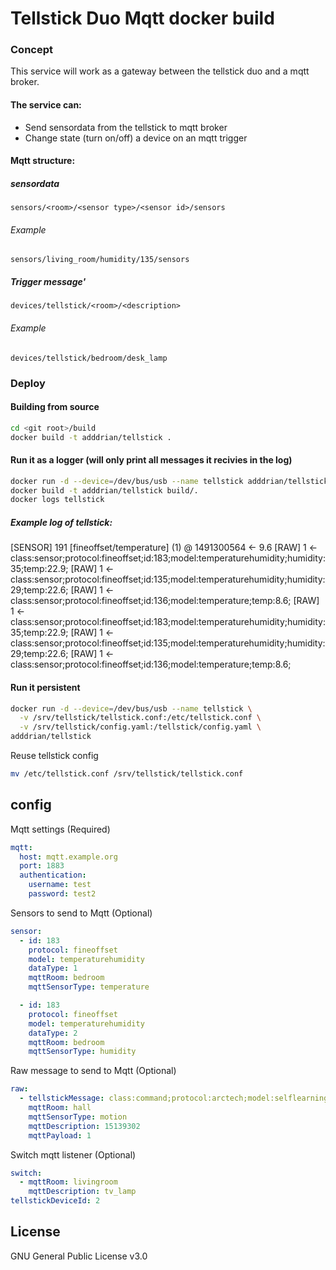 # Tellstick Duo Mqtt docker build

### Concept
This service will work as a gateway between the tellstick duo and a mqtt broker.

#### The service can:
* Send sensordata from the tellstick to mqtt broker
* Change state (turn on/off) a device on an mqtt trigger

#### Mqtt structure:
##### sensordata
```
sensors/<room>/<sensor type>/<sensor id>/sensors
```
###### Example
```
sensors/living_room/humidity/135/sensors
```
##### Trigger message'
```
devices/tellstick/<room>/<description>
```
###### Example
```
devices/tellstick/bedroom/desk_lamp
```
### Deploy

#### Building from source

```sh
cd <git root>/build
docker build -t adddrian/tellstick .
```


#### Run it as a logger (will only print all messages it recivies in the log)

```sh
docker run -d --device=/dev/bus/usb --name tellstick adddrian/tellstick
docker build -t adddrian/tellstick build/.
docker logs tellstick
```
##### Example log of tellstick:
[SENSOR] 191 [fineoffset/temperature] (1) @ 1491300564 <- 9.6
[RAW] 1 <- class:sensor;protocol:fineoffset;id:183;model:temperaturehumidity;humidity:35;temp:22.9;
[RAW] 1 <- class:sensor;protocol:fineoffset;id:135;model:temperaturehumidity;humidity:29;temp:22.6;
[RAW] 1 <- class:sensor;protocol:fineoffset;id:136;model:temperature;temp:8.6;
[RAW] 1 <- class:sensor;protocol:fineoffset;id:183;model:temperaturehumidity;humidity:35;temp:22.9;
[RAW] 1 <- class:sensor;protocol:fineoffset;id:135;model:temperaturehumidity;humidity:29;temp:22.6;
[RAW] 1 <- class:sensor;protocol:fineoffset;id:136;model:temperature;temp:8.6;

#### Run it persistent
```sh
docker run -d --device=/dev/bus/usb --name tellstick \
  -v /srv/tellstick/tellstick.conf:/etc/tellstick.conf \
  -v /srv/tellstick/config.yaml:/tellstick/config.yaml \
adddrian/tellstick
```

Reuse tellstick config 
```sh
mv /etc/tellstick.conf /srv/tellstick/tellstick.conf
```

config
----

Mqtt settings (Required)
```yml
mqtt: 
  host: mqtt.example.org
  port: 1883
  authentication:
    username: test
    password: test2
```

Sensors to send to Mqtt (Optional)
```yml
sensor: 
  - id: 183
    protocol: fineoffset
    model: temperaturehumidity
    dataType: 1
    mqttRoom: bedroom
    mqttSensorType: temperature

  - id: 183
    protocol: fineoffset
    model: temperaturehumidity
    dataType: 2
    mqttRoom: bedroom
    mqttSensorType: humidity
```
Raw message to send to Mqtt (Optional)
```yml
raw:
  - tellstickMessage: class:command;protocol:arctech;model:selflearning;house:15139302;unit:10;group:0;method:turnon;
    mqttRoom: hall
    mqttSensorType: motion
    mqttDescription: 15139302
    mqttPayload: 1
```

Switch mqtt listener (Optional)
```yml
switch: 
  - mqttRoom: livingroom
    mqttDescription: tv_lamp
tellstickDeviceId: 2
```

License
----
GNU General Public License v3.0
